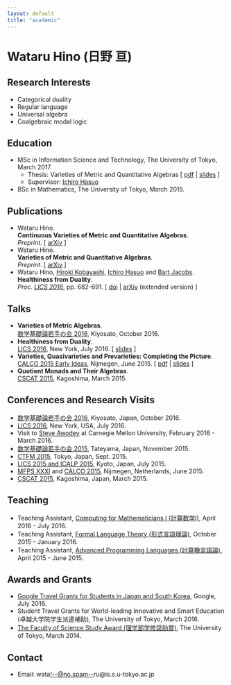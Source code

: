 ```yaml
---
layout: default
title: "academic"
---
```


# Wataru Hino (日野 亘)

## Research Interests
* Categorical duality
* Regular language
* Universal algebra
* Coalgebraic modal logic

## Education
* MSc in Information Science and Technology, The University of Tokyo, March 2017.
  * Thesis: Varieties of Metric and Quantitative Algebras \[ [pdf](./docs/thesis.pdf) \| [slides](./docs/defense.pdf) \]
  * Supervisor: [Ichiro Hasuo](http://group-mmm.org/~ichiro/)
* BSc in Mathematics, The University of Tokyo, March 2015.

## Publications
* Wataru Hino.  
  **Continuous Varieties of Metric and Quantitative Algebras**.  
  *Preprint*. \[ [arXiv](https://arxiv.org/abs/1703.03535) \]
* Wataru Hino.  
  **Varieties of Metric and Quantitative Algebras**.  
  *Preprint*. \[ [arXiv](https://arxiv.org/abs/1612.06054) \]
* Wataru Hino, [Hiroki Kobayashi](http://group-mmm.org/~hkoba/), [Ichiro Hasuo](http://group-mmm.org/~ichiro/) and [Bart Jacobs](https://www.cs.ru.nl/B.Jacobs/).  
  **Healthiness from Duality**.  
  *Proc. [LICS 2016](http://lics.siglog.org/lics16/)*, pp. 682-691. \[ [doi](https://dl.acm.org/doi/10.1145/2933575.2935319) \| [arXiv](https://arxiv.org/abs/1605.00381) (extended version) \]

## Talks 
* **Varieties of Metric Algebras**.  
  [数学基礎論若手の会 2016](http://kenshi.miyabe.name/wakate2016/), Kiyosato, October 2016.
* **Healthiness from Duality**.  
  [LICS 2016](http://lics.siglog.org/lics16/), New York, July 2016. \[ [slides](./docs/healthiness_slides.pdf) \]
* **Varieties, Quasivarieties and Prevarieties: Completing the Picture**.  
  [CALCO 2015 Early Ideas](https://coalg.org/calco15/ei.html), Nijmegen, June 2015. \[ [pdf](https://coalg.org/calco15/ei/hino.pdf) \| [slides](./docs/sort-of-varieties.pdf) \]
* **Quotient Monads and Their Algebras**.  
  [CSCAT 2015](https://www.sci.kagoshima-u.ac.jp/furusawa/cscat2015/), Kagoshima, March 2015.

## Conferences and Research Visits
* [数学基礎論若手の会 2016](http://kenshi.miyabe.name/wakate2016/), Kiyosato, Japan, October 2016.
* [LICS 2016](http://lics.siglog.org/lics16/), New York, USA, July 2016.
* Visit to [Steve Awodey](https://www.andrew.cmu.edu/user/awodey/) at Carnegie Mellon University, February 2016 - March 2016.
* [数学基礎論若手の会 2015](http://www.math.tsukuba.ac.jp/~kota/wakate2015.html), Tateyama, Japan, November 2015.
* [CTFM 2015](http://www.jaist.ac.jp/CTFM/CTFM2015/), Tokyo, Japan, Sept. 2015.
* [LICS 2015 and ICALP 2015](http://www.kurims.kyoto-u.ac.jp/icalp-lics2015/), Kyoto, Japan, July 2015.
* [MFPS XXXI](http://events.cs.bham.ac.uk/mfps31/) and [CALCO 2015](http://coalg.org/calco15/), Nijmegen, Netherlands, June 2015.
* [CSCAT 2015](https://www.sci.kagoshima-u.ac.jp/furusawa/cscat2015/), Kagoshima, Japan, March 2015.

## Teaching
* Teaching Assistant, [Computing for Mathematicians I (計算数学I)](https://web.archive.org/web/20190101133325/http://utmsks.github.io/), April 2016 - July 2016.
* Teaching Assistant, [Formal Language Theory (形式言語理論)](http://group-mmm.org/~ichiro/COURSE_formalLang2015.html), October 2015 - January 2016.
* Teaching Assistant, [Advanced Programming Languages (計算機言語論)](http://group-mmm.org/~ichiro/COURSE_progLang2015.html), April 2015 - June 2015.

## Awards and Grants
* [Google Travel Grants for Students in Japan and South Korea](https://web.archive.org/web/20161019154633/http://www.google.cn/intl/en/university/research/travelgrants.html), Google, July 2016.
* Student Travel Grants for World-leading Innovative and Smart Education (卓越大学院学生派遣補助), The University of Tokyo, March 2016.
* [The Faculty of Science Study Award (理学部学修奨励賞)](https://www.s.u-tokyo.ac.jp/ja/awards/encouragement/H26.html), The University of Tokyo, March 2014.

## Contact
* Email: wata<!--@no.spam-->ru@is<!--http://www.-->.s.u-tokyo.ac.jp
